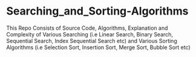 # Searching_and_Sorting-Algorithms
This Repo Consists of Source Code, Algorithms, Explanation and Complexity of Various Searching (i.e Linear Search, Binary Search, Sequential Search, Index Sequential Search etc) and Various Sorting Algorithms (i.e Selection Sort, Insertion Sort, Merge Sort, Bubble Sort etc)
